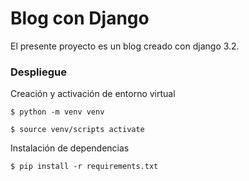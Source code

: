 
# Blog con Django

El presente proyecto es un blog creado con django 3.2. 

### Despliegue

Creación y activación de entorno virtual

    $ python -m venv venv

    $ source venv/scripts activate

Instalación de dependencias

    $ pip install -r requirements.txt
    
    
